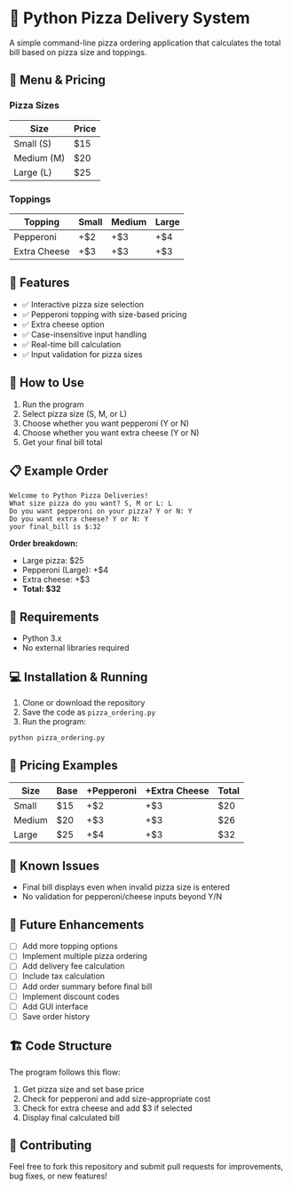 # 🍕 Python Pizza Delivery System

A simple command-line pizza ordering application that calculates the total bill based on pizza size and toppings.

## 🍕 Menu & Pricing

### Pizza Sizes
| Size | Price |
|------|-------|
| Small (S) | $15 |
| Medium (M) | $20 |
| Large (L) | $25 |

### Toppings
| Topping | Small | Medium | Large |
|---------|-------|--------|-------|
| Pepperoni | +$2 | +$3 | +$4 |
| Extra Cheese | +$3 | +$3 | +$3 |

## 🎯 Features

- ✅ Interactive pizza size selection
- ✅ Pepperoni topping with size-based pricing
- ✅ Extra cheese option
- ✅ Case-insensitive input handling
- ✅ Real-time bill calculation
- ✅ Input validation for pizza sizes

## 🚀 How to Use

1. Run the program
2. Select pizza size (S, M, or L)
3. Choose whether you want pepperoni (Y or N)
4. Choose whether you want extra cheese (Y or N)
5. Get your final bill total

## 📋 Example Order

```
Welcome to Python Pizza Deliveries!
What size pizza do you want? S, M or L: L
Do you want pepperoni on your pizza? Y or N: Y
Do you want extra cheese? Y or N: Y
your final_bill is $:32
```

**Order breakdown:**
- Large pizza: $25
- Pepperoni (Large): +$4
- Extra cheese: +$3
- **Total: $32**

## 🔧 Requirements

- Python 3.x
- No external libraries required

## 💻 Installation & Running

1. Clone or download the repository
2. Save the code as `pizza_ordering.py`
3. Run the program:
```bash
python pizza_ordering.py
```

## 🧮 Pricing Examples

| Size | Base | +Pepperoni | +Extra Cheese | Total |
|------|------|------------|---------------|-------|
| Small | $15 | +$2 | +$3 | $20 |
| Medium | $20 | +$3 | +$3 | $26 |
| Large | $25 | +$4 | +$3 | $32 |

## 🐛 Known Issues

- Final bill displays even when invalid pizza size is entered
- No validation for pepperoni/cheese inputs beyond Y/N

## 🚀 Future Enhancements

- [ ] Add more topping options
- [ ] Implement multiple pizza ordering
- [ ] Add delivery fee calculation
- [ ] Include tax calculation
- [ ] Add order summary before final bill
- [ ] Implement discount codes
- [ ] Add GUI interface
- [ ] Save order history

## 🏗️ Code Structure

The program follows this flow:
1. Get pizza size and set base price
2. Check for pepperoni and add size-appropriate cost  
3. Check for extra cheese and add $3 if selected
4. Display final calculated bill

## 🤝 Contributing

Feel free to fork this repository and submit pull requests for improvements, bug fixes, or new features!
